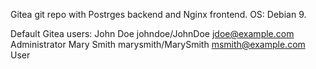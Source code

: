 Gitea git repo with Postrges backend and Nginx frontend.
OS: Debian 9.

Default Gitea users:
John Doe   johndoe/JohnDoe jdoe@example.com Administrator
Mary Smith marysmith/MarySmith msmith@example.com User

